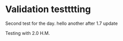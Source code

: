 # Validation testttting

Second test for the day. hello
 another after 1.7 update

 Testing with 2.0
 H.M.
